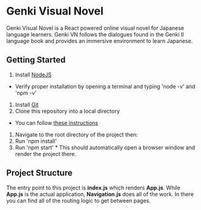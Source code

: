 # Genki Visual Novel

Genki Visual Novel is a React powered online visual novel for Japanese language learners.  Genki VN follows the dialogues found in the Genki II language book and provides an immersive environment to learn Japanese.

## Getting Started

1. Install [NodeJS](https://nodejs.org/en/)
  * Verify proper installation by opening a terminal and typing 'node -v' and 'npm -v'
1. Install [Git](https://git-scm.com/downloads)
1. Clone this repository into a local directory
  * You can follow [these instructions](https://help.github.com/articles/cloning-a-repository/)
1. Navigate to the root directory of the project then:
  1. Run 'npm install'
  1. Run 'npm start'
    * This should automatically open a browser window and render the project there.

## Project Structure

The entry point to this project is **index.js** which renders **App.js**.  While **App.js** is the actual application, **Navigation.js** does all of the work.  In there you can find all of the routing logic to get between pages.
